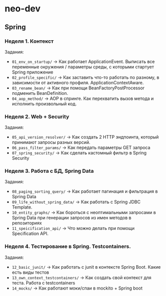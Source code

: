 # neo-dev
## Spring

### Неделя 1. Контекст

Задания:
- ```01_env_on_startup/``` 	-> Как работает ApplicationEvent. Выписать все переменные окружения / параметры среды, с которыми стартует Spring приложение
- ```02_profile_specific/``` 	-> Как заставить что-то работать по разному, в зависимости от активного профиля. ApplicationContextAware.
- ```03_rename_bean/``` 	-> Как при помощи BeanFactoryPostProcessor подменить BeanDefinition.
- ```04_aop_method/``` 		-> AOP в спринге. Как перехватить вызов метода и исполнить произвольный код.


### Неделя 2. Web + Security

Задания:
- ```05_api_version_resolver/``` 	-> Как создать 2 HTTP эндпоинта, который принимают запросы разных версий. 
- ```06_pass_filter_params/```		-> Как передать параметры GET запроса
- ```07_spring_security/```		-> Как сделать кастомный фильтр в Spring Security



### Неделя 3. Работа с БД, Spring Data

Задания:
- ```08_paging_sorting_query/```	-> Как работает пагинация и фильтрация в Spring Data
- ```09_life_without_spring_data/```	-> Как работать с Spring JDBC Template.
- ```10_entity_graphs/```		-> Как бороться с неоптимальными запросами в Spring Data при генерации запросов из имен методов в репозиториях
- ```11_speicification_api/```		-> Что можно делать при помощи Specification API.


### Неделя 4. Тестирование в Spring. Testcontainers.

Задания:
- ```12_basic_junit/```			-> Как работать с junit в контексте Spring Boot. Какие есть виды тестов
- ```13_own_context_testcontainers/```	-> Как создать свой контекст для теста. Работа с testcontainers
- ```14_mocks/```			-> Как работают моки/спаи в mockito + Spring boot
